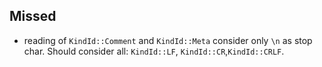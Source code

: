 ## Missed 

- reading of `KindId::Comment` and `KindId::Meta` consider only `\n` as stop char. Should consider all: `KindId::LF`, `KindId::CR`,`KindId::CRLF`.